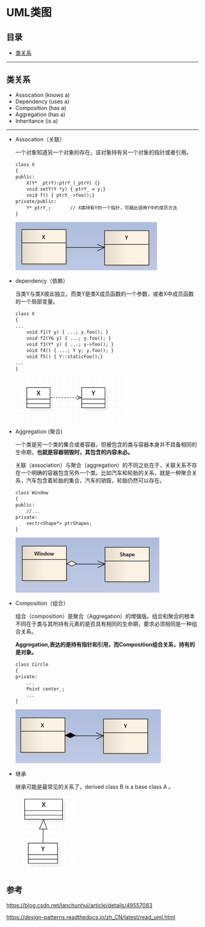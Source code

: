 # UML类图

## 目录

* [类关系](#类关系)


---

## 类关系

* Assocation (knows a)
* Dependency (uses a)
* Composition (has a)
* Aggregation (has a)
* Inheritance (is a)
---

* Assocation（关联）

    一个对象知道另一个对象的存在，该对象持有另一个对象的指针或者引用。

    ```
    class X
    {
    public:
        X(Y* _ptrY):ptrY_(_ptrY) {}
        void setY(Y *y) { ptrY_ = y;}
        void f() { ptrY_->foo();}
    private/public:
        Y* ptrY_;       // X类持有Y的一个指针，可据此调用Y中的成员方法
    }
    ```

    ![tu](../pic/uml_assocation.png)

* dependency（依赖）

    当类Y与类X彼此独立，而类Y是类X成员函数的一个参数，或者X中成员函数的一个局部变量。 

    ```
    class X
    {
    ...
        void f1(Y y) { ...; y.foo(); }
        void f2(Y& y) { ...; y.foo(); }
        void f3(Y* y) { ...; y->foo(); }
        void f4() { ...; Y y; y.foo(); }
        void f5() { Y::staticFoo();}
    ...
    }
    ```

    ![tu](../pic/uml_dependency.png)

* Aggregation (聚合)

    一个类是另一个类的集合或者容器，但被包含的类与容器本身并不具备相同的生命期，**也就是容器销毁时，其包含的内容未必。**
    
    关联（association）与聚合（aggregation）的不同之处在于，关联关系不存在一个明确的容器包含另外一个类。比如汽车和轮胎的关系，就是一种聚合关系，汽车包含着轮胎的集合，汽车的销毁，轮胎仍然可以存在。

    ```
    class Window
    {
    public:
        //...
    private:
        vectr<Shape*> ptrShapes; 
    }
    ```

    ![tu](../pic/uml_Aggregation.png)

* Composition（组合）

    组合（composition）是聚合（Aggregation）的增强版。组合和聚合的根本不同在于类与其所持有元素的是否具有相同的生命期，要求必须相同是一种组合关系。

    **Aggregation,表达的是持有指针和引用，而Composition组合关系，持有的是对象。**

    ```
    class Circle
    {
    private:
        ...
        Point center_;
        ...
    }
    ```

    ![tu](../pic/uml_Composition.png)

* 继承

    继承可能是最常见的关系了，derived class B is a base class A 。


    ![tu](../pic/uml_inhert.png)

## 参考

https://blog.csdn.net/lanchunhui/article/details/49557083

https://design-patterns.readthedocs.io/zh_CN/latest/read_uml.html